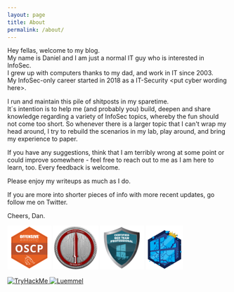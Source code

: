 ```yaml
---
layout: page
title: About
permalink: /about/
---
```


Hey fellas, welcome to my blog.  
My name is Daniel and I am just a normal IT guy who is interested in InfoSec.  
I grew up with computers thanks to my dad, and work in IT since 2003.  
My InfoSec-only career started in 2018 as a IT-Security \<put cyber wording here\>.  

I run and maintain this pile of shitposts in my sparetime.  
It´s intention is to help me (and probably you) build, deepen and share knowledge regarding a variety of InfoSec topics, whereby the fun should not come too short. 
So whenever there is a larger topic that I can't wrap my head around, I try to rebuild the scenarios in my lab, play around, and bring my experience to paper.     

If you have any suggestions, think that I am terribly wrong at some point or could improve somewhere - feel free to reach out to me as I am here to learn, too. Every feedback is welcome.   

Please enjoy my writeups as much as I do.  

If you are more into shorter pieces of info with more recent updates, go follow me on Twitter.  

Cheers, Dan.  
     
<a href="https://www.youracclaim.com/badges/47725ad5-c23c-470b-9e0e-ed08000bcc1b"><img src="/images/OSCP.png" height="100"/></a>
<a href="https://eu.badgr.com/public/assertions/LbHY7ftfT0KCxyMcYfIa8Q"><img src="/images/CRTO.png" height="100"/></a> 
<a href="https://www.credential.net/e33b655d-0ceb-4c95-9315-f4cfbe1595f4"><img src="/images/CRTP.png" height="100"/></a> 
<a href="https://tryhackme.com/p/LuemmelSec"><img src="/images/adversary.png" height="100"/></a>   

<a href="https://tryhackme.com/p/LuemmelSec"><img src="https://tryhackme-badges.s3.amazonaws.com/LuemmelSec.png" alt="TryHackMe" height="51">
[ ![Luemmel](https://www.hackthebox.eu/badge/image/151978)](https://www.hackthebox.eu/home/users/profile/151978)

